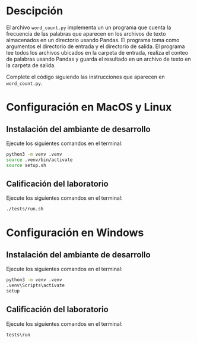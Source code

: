 # Descipción

El archivo `word_count.py` implementa un un programa que cuenta la frecuencia 
de las palabras que aparecen en los archivos de texto almacenados en un 
directorio usando Pandas. El programa toma como argumentos el directorio de 
entrada y el directorio de salida. El programa lee todos los archivos ubicados 
en la carpeta de entrada, realiza el conteo de palabras usando Pandas y guarda 
el resultado en un archivo de texto en la carpeta de salida.

Complete el código siguiendo las instrucciones que aparecen en `word_count.py`.

# Configuración en MacOS y Linux

## Instalación del ambiante de desarrollo

Ejecute los siguientes comandos en el terminal:

```bash
python3 -m venv .venv
source .venv/bin/activate
source setup.sh
```

## Calificación del laboratorio

Ejecute los siguientes comandos en el terminal:

```bash
./tests/run.sh 
```

# Configuración en Windows

## Instalación del ambiante de desarrollo

Ejecute los siguientes comandos en el terminal:

```bash
python3 -m venv .venv
.venv\Scripts\activate
setup
```

## Calificación del laboratorio

Ejecute los siguientes comandos en el terminal:

```bash
tests\run
```
